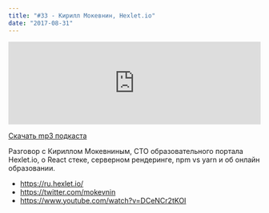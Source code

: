 ```yaml
---
title: "#33 - Кирилл Мокевнин, Hexlet.io"
date: "2017-08-31"
---
```


<iframe width="100%" height="166" scrolling="no" frameborder="no" src="https://w.soundcloud.com/player/?url=https%3A//api.soundcloud.com/tracks/340263919&amp;color=ff5500&amp;auto_play=false&amp;hide_related=false&amp;show_comments=true&amp;show_user=true&amp;show_reposts=false"></iframe>

<a href="https://5minreact.podster.fm/33/download/audio.mp3?download=yes&media=file"><i class="fa fa-download"></i> Скачать mp3 подкаста</a>

Разговор с Кириллом Мокевниным, CTO образовательного портала Hexlet.io, о React стеке, серверном рендеринге, npm vs yarn и об онлайн образовании.

- https://ru.hexlet.io/
- https://twitter.com/mokevnin
- https://www.youtube.com/watch?v=DCeNCr2tKOI
